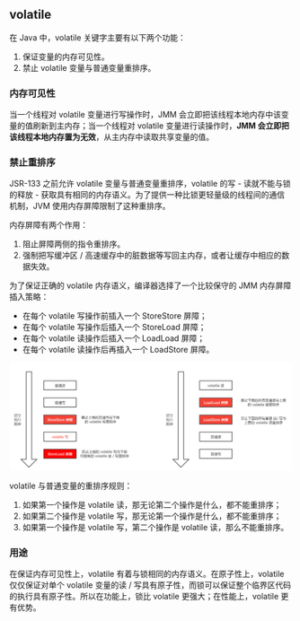 ## volatile

在 Java 中，volatile 关键字主要有以下两个功能：

1. 保证变量的内存可见性。
2. 禁止 volatile 变量与普通变量重排序。



### 内存可见性

当一个线程对 volatile 变量进行写操作时，JMM 会立即把该线程本地内存中该变量的值刷新到主内存；当⼀个线程对 volatile 变量进行读操作时，**JMM 会立即把该线程本地内存置为无效**，从主内存中读取共享变量的值。



### 禁止重排序

JSR-133 之前允许 volatile 变量与普通变量重排序，volatile 的写 - 读就不能与锁的释放 - 获取具有相同的内存语义。为了提供⼀种比锁更轻量级的线程间的通信机制，JVM 使用内存屏障限制了这种重排序。

内存屏障有两个作用：

1. 阻止屏障两侧的指令重排序。
2. 强制把写缓冲区 / 高速缓存中的脏数据等写回主内存，或者让缓存中相应的数据失效。

为了保证正确的 volatile 内存语义，编译器选择了一个比较保守的 JMM 内存屏障插入策略：

- 在每个 volatile 写操作前插入⼀个 StoreStore 屏障；
- 在每个 volatile 写操作后插入⼀个 StoreLoad 屏障；
- 在每个 volatile 读操作后插入⼀个 LoadLoad 屏障；
- 在每个 volatile 读操作后再插入⼀个 LoadStore 屏障。

![内存屏障](../images/20220323114816100.png)

volatile 与普通变量的重排序规则：

1. 如果第⼀个操作是 volatile 读，那无论第⼆个操作是什么，都不能重排序；
2. 如果第⼆个操作是 volatile 写，那无论第⼀个操作是什么，都不能重排序；
3. 如果第⼀个操作是 volatile 写，第⼆个操作是 volatile 读，那么不能重排序。



### 用途

在保证内存可见性上，volatile 有着与锁相同的内存语义。在原子性上，volatile 仅仅保证对单个 volatile 变量的读 / 写具有原子性，而锁可以保证整个临界区代码的执行具有原子性。所以在功能上，锁比 volatile 更强大；在性能上，volatile 更有优势。